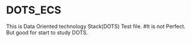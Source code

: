 # DOTS_ECS
This is Data Oriented technology Stack(DOTS) Test file.
#It is not Perfect. But good for start to study DOTS.
